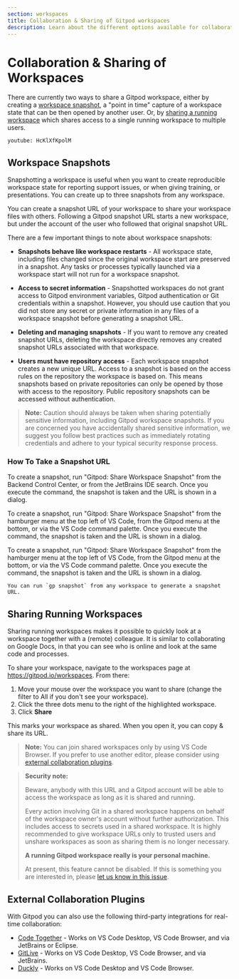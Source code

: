 ```yaml
---
section: workspaces
title: Collaboration & Sharing of Gitpod workspaces
description: Learn about the different options available for collaborating and sharing Gitpod workspaces with teammates and colleagues. Also learn about Gitpod snapshots, a point-in-time capture of a workspace state.
---
```


<script context="module">
  export const prerender = true;
  import IdeToggle from "$lib/components/docs/ide-toggle.svelte";
</script>

# Collaboration & Sharing of Workspaces

There are currently two ways to share a Gitpod workspace, either by creating a [workspace snapshot](#sharing-snapshots), a "point in time" capture of a workspace state that can be then opened by another user. Or, by [sharing a running workspace](#sharing-running-workspaces) which shares access to a single running workspace to multiple users.

`youtube: HcKlXfKpolM`

## Workspace Snapshots

Snapshotting a workspace is useful when you want to create reproducible workspace state for reporting support issues, or when giving training, or presentations. You can create up to three snapshots from any workspace.

You can create a snapshot URL of your workspace to share your workspace files with others. Following a Gitpod snapshot URL starts a new workspace, but under the account of the user who followed that original snapshot URL.

There are a few important things to note about workspace snapshots:

- **Snapshots behave like workspace restarts** - All workspace state, including files changed since the original workspace start are preserved in a snapshot. Any tasks or processes typically launched via a workspace start will not run for a workspace snapshot.

- **Access to secret information** - Snapshotted workspaces do not grant access to Gitpod environment variables, Gitpod authentication or Git credentials within a snapshot. However, you should use caution that you did not store any secret or private information in any files of a workspace snapshot before generating a snapshot URL.

- **Deleting and managing snapshots** - If you want to remove any created snapshot URLs, deleting the workspace directly removes any created snapshot URLs associated with that workspace.

- **Users must have repository access** - Each workspace snapshot creates a new unique URL. Access to a snapshot is based on the access rules on the repository the workspace is based on. This means snapshots based on private repositories can only be opened by those with access to the repository. Public repository snapshots can be accessed without authentication.

> **Note:** Caution should always be taken when sharing potentially sensitive information, including Gitpod workspace snapshots. If you are concerned you have accidentally shared sensitive information, we suggest you follow best practices such as immediately rotating credentials and adhere to your typical security response process.

### How To Take a Snapshot URL

<IdeToggle id="ide-toggle-ports">

<div slot="jetbrains">

To create a snapshot, run "Gitpod: Share Workspace Snapshot" from the Backend Control Center, or from the JetBrains IDE search. Once you execute the command, the snapshot is taken and the URL is shown in a dialog.

</div>

<div slot="vscodedesktop">

To create a snapshot, run "Gitpod: Share Workspace Snapshot" from the hamburger menu at the top left of VS Code, from the Gitpod menu at the bottom, or via the VS Code command palette. Once you execute the command, the snapshot is taken and the URL is shown in a dialog.

</div>

<div slot="vscodebrowser">

To create a snapshot, run "Gitpod: Share Workspace Snapshot" from the hamburger menu at the top left of VS Code, from the Gitpod menu at the bottom, or via the VS Code command palette. Once you execute the command, the snapshot is taken and the URL is shown in a dialog.

</div>

<div slot="commandline">

    You can run `gp snapshot` from any workspace to generate a snapshot URL.

</div>

</IdeToggle>

## Sharing Running Workspaces

Sharing running workspaces makes it possible to quickly look at a workspace together with a (remote) colleague. It is similar to collaborating on Google Docs, in that you can see who is online and look at the same code and processes.

To share your workspace, navigate to the workspaces page at https://gitpod.io/workspaces. From there:

1. Move your mouse over the workspace you want to share (change the filter to All if you don't see your workspace).
1. Click the three dots menu to the right of the highlighted workspace.
1. Click **Share**

This marks your workspace as shared. When you open it, you can copy & share its URL.

> **Note:** You can join shared workspaces only by using VS Code Browser. If you prefer to use another editor, please consider using [external collaboration plugins](#external-collaboration-plugins).

> **Security note:**
>
> Beware, anybody with this URL and a Gitpod account will be able to access the workspace as long as
> it is shared and running.
>
> Every action involving Git in a shared workspace happens on behalf of the workspace owner's account without further authorization. This includes access to secrets used in a shared workspace.
> It is highly recommended to give workspace URLs only to trusted users and unshare workspaces as soon as sharing them is no longer necessary.
>
> **A running Gitpod workspace really is your personal machine.**
>
> At present, this feature cannot be disabled. If this is something you are interested in, please [let us know in this issue](https://github.com/gitpod-io/gitpod/issues/6328).

## External Collaboration Plugins

With Gitpod you can also use the following third-party integrations for real-time collaboration:

- [Code Together](https://www.codetogether.com/) - Works on VS Code Desktop, VS Code Browser, and via JetBrains or Eclipse.
- [GitLive](https://git.live/) - Works on VS Code Desktop, VS Code Browser, and via JetBrains.
- [Duckly](https://duckly.com/) - Works on VS Code Desktop and VS Code Browser.
